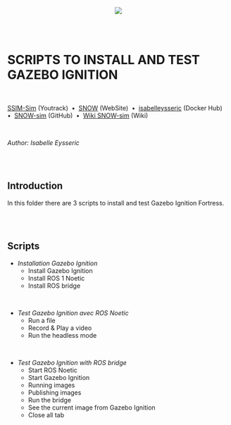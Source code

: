 <p align="center">
  <img src="https://norlab.ulaval.ca/images/norlab_acronym_stamp_light.svg" />
</p>

<br/>
<br/>

# SCRIPTS TO INSTALL AND TEST GAZEBO IGNITION

<br/>

[SSIM-Sim](https://norlab.youtrack.cloud/issues?q=project:%20%7B%F0%9D%94%96%20SNOW-sim%7D) (Youtrack)&nbsp; • &nbsp;[SNOW](https://norlab.ulaval.ca/research/snow/) (WebSite)&nbsp; • &nbsp;[isabelleysseric](https://hub.docker.com/u/isabelleysseric) (Docker Hub)&nbsp; • &nbsp;[SNOW-sim](https://github.com/norlab-ulaval/SNOW-sim_internship_H22) (GitHub)&nbsp; • &nbsp;[Wiki SNOW-sim](https://github.com/isabelleysseric/SNOW-sim_internship_H22/wiki) (Wiki) 

<br/>

*Author: Isabelle Eysseric*

<br/>
<br/>

## Introduction

In this folder there are 3 scripts to install and test Gazebo Ignition Fortress.  

<br/>
<br/>

## Scripts

* *Installation Gazebo Ignition*
    * Install Gazebo Ignition
    * Install ROS 1 Noetic
    * Install ROS bridge

<br/>

* *Test Gazebo Ignition avec ROS Noetic*
    * Run a file
    * Record & Play a video
    * Run the headless mode

<br/>

* *Test Gazebo Ignition with ROS bridge*
    * Start ROS Noetic
    * Start Gazebo Ignition
    * Running images
    * Publishing images
    * Run the bridge
    * See the current image from Gazebo Ignition
    * Close all tab

<br/>
